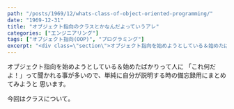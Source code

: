 ```yaml
---
path: "/posts/1969/12/whats-class-of-object-oriented-programming/"
date: "1969-12-31"
title: "オブジェクト指向のクラスとかなんだよっていうアレ"
categories: ["エンジニアリング"]
tags: ["オブジェクト指向(OOP)", "プログラミング"]
excerpt: "<div class=\"section\">オブジェクト指向を始めようとしている＆始めたばかりって人に  「これ何だよ！」って聞かれる事が多いので、単純に自分が説明する時の備忘録用にまとめてみよう..."
---
```


<div class="section">オブジェクト指向を始めようとしている＆始めたばかりって人に  
「これ何だよ！」って聞かれる事が多いので、単純に自分が説明する時の備忘録用にまとめてみようと  
思います。  

今回はクラスについて。</div>